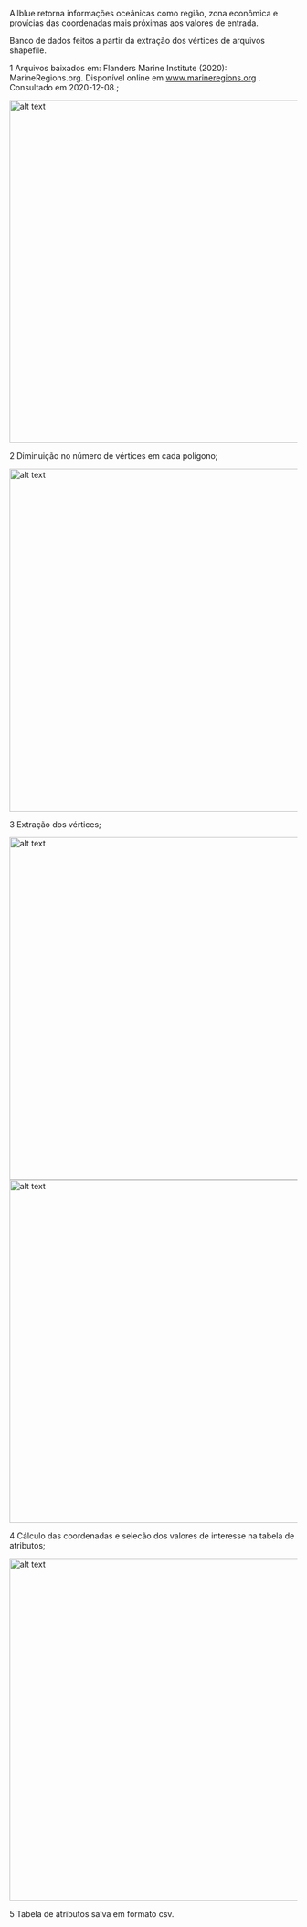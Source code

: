 Allblue retorna informações oceânicas como região, zona econômica e provícias das coordenadas mais próximas aos valores de entrada.

Banco de dados feitos a partir da extração dos vértices de arquivos shapefile.

1 Arquivos baixados em: Flanders Marine Institute (2020): MarineRegions.org. Disponível online em www.marineregions.org . Consultado em 2020-12-08.;

<img src="https://github.com/BSFernando/Allblue/blob/main/jpeg/0site.jpeg" alt="alt text" width="600px">

2 Diminuição no número de vértices em cada polígono;

<img src="https://github.com/BSFernando/Allblue/blob/main/jpeg/1snap.jpeg" alt="alt text" width="600px">

3 Extração dos vértices;

<img src="https://github.com/BSFernando/Allblue/blob/main/jpeg/2vert.jpeg" alt="alt text" width="600px">
<img src="https://github.com/BSFernando/Allblue/blob/main/jpeg/3pontos.jpeg" alt="alt text" width="600px">

4 Cálculo das coordenadas e selecão dos valores de interesse na tabela de atributos;

<img src="https://github.com/BSFernando/Allblue/blob/main/jpeg/4cord.jpeg" alt="alt text" width="600px">

5
Tabela de atributos salva em formato csv.
